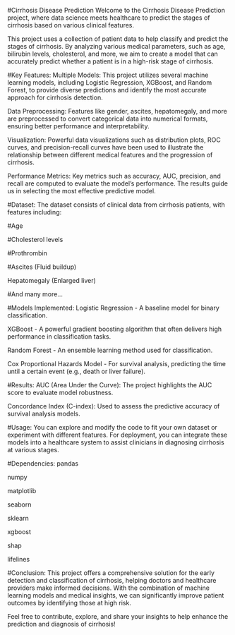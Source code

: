 #Cirrhosis Disease Prediction
Welcome to the Cirrhosis Disease Prediction project, where data science meets healthcare to predict the stages of cirrhosis based on various clinical features.

This project uses a collection of patient data to help classify and predict the stages of cirrhosis. By analyzing various medical parameters, such as age, bilirubin levels, cholesterol, and more, we aim to create a model that can accurately predict whether a patient is in a high-risk stage of cirrhosis.

#Key Features:
Multiple Models: This project utilizes several machine learning models, including Logistic Regression, XGBoost, and Random Forest, to provide diverse predictions and identify the most accurate approach for cirrhosis detection.

Data Preprocessing: Features like gender, ascites, hepatomegaly, and more are preprocessed to convert categorical data into numerical formats, ensuring better performance and interpretability.

Visualization: Powerful data visualizations such as distribution plots, ROC curves, and precision-recall curves have been used to illustrate the relationship between different medical features and the progression of cirrhosis.

Performance Metrics: Key metrics such as accuracy, AUC, precision, and recall are computed to evaluate the model’s performance. The results guide us in selecting the most effective predictive model.

#Dataset:
The dataset consists of clinical data from cirrhosis patients, with features including:

#Age

#Cholesterol levels

#Prothrombin

#Ascites (Fluid buildup)

Hepatomegaly (Enlarged liver)

#And many more…

#Models Implemented:
Logistic Regression - A baseline model for binary classification.

XGBoost - A powerful gradient boosting algorithm that often delivers high performance in classification tasks.

Random Forest - An ensemble learning method used for classification.

Cox Proportional Hazards Model - For survival analysis, predicting the time until a certain event (e.g., death or liver failure).

#Results:
AUC (Area Under the Curve): The project highlights the AUC score to evaluate model robustness.

Concordance Index (C-index): Used to assess the predictive accuracy of survival analysis models.

#Usage:
You can explore and modify the code to fit your own dataset or experiment with different features. For deployment, you can integrate these models into a healthcare system to assist clinicians in diagnosing cirrhosis at various stages.

#Dependencies:
pandas

numpy

matplotlib

seaborn

sklearn

xgboost

shap

lifelines

#Conclusion:
This project offers a comprehensive solution for the early detection and classification of cirrhosis, helping doctors and healthcare providers make informed decisions. With the combination of machine learning models and medical insights, we can significantly improve patient outcomes by identifying those at high risk.

Feel free to contribute, explore, and share your insights to help enhance the prediction and diagnosis of cirrhosis!

